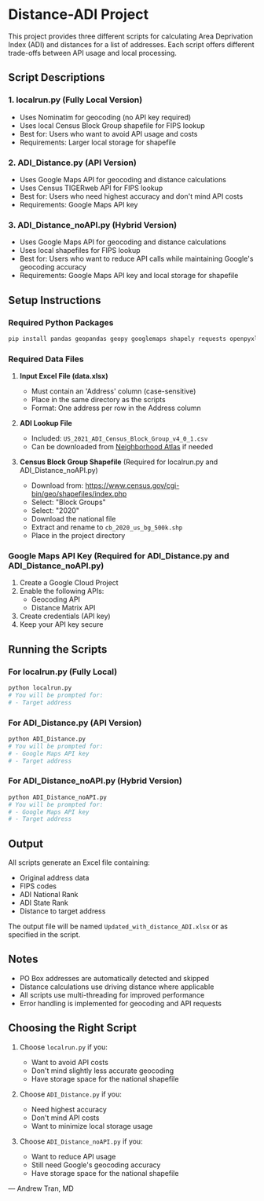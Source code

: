 # Distance-ADI Project

This project provides three different scripts for calculating Area Deprivation Index (ADI) and distances for a list of addresses. Each script offers different trade-offs between API usage and local processing.

## Script Descriptions

### 1. localrun.py (Fully Local Version)
- Uses Nominatim for geocoding (no API key required)
- Uses local Census Block Group shapefile for FIPS lookup
- Best for: Users who want to avoid API usage and costs
- Requirements: Larger local storage for shapefile

### 2. ADI_Distance.py (API Version)
- Uses Google Maps API for geocoding and distance calculations
- Uses Census TIGERweb API for FIPS lookup
- Best for: Users who need highest accuracy and don't mind API costs
- Requirements: Google Maps API key

### 3. ADI_Distance_noAPI.py (Hybrid Version)
- Uses Google Maps API for geocoding and distance calculations
- Uses local shapefiles for FIPS lookup
- Best for: Users who want to reduce API calls while maintaining Google's geocoding accuracy
- Requirements: Google Maps API key and local storage for shapefile

## Setup Instructions

### Required Python Packages
```bash
pip install pandas geopandas geopy googlemaps shapely requests openpyxl
```

### Required Data Files

1. **Input Excel File (data.xlsx)**
   - Must contain an 'Address' column (case-sensitive)
   - Place in the same directory as the scripts
   - Format: One address per row in the Address column

2. **ADI Lookup File**
   - Included: `US_2021_ADI_Census_Block_Group_v4_0_1.csv`
   - Can be downloaded from [Neighborhood Atlas](https://www.neighborhoodatlas.medicine.wisc.edu/) if needed

3. **Census Block Group Shapefile** (Required for localrun.py and ADI_Distance_noAPI.py)
   - Download from: https://www.census.gov/cgi-bin/geo/shapefiles/index.php
   - Select: "Block Groups"
   - Select: "2020"
   - Download the national file
   - Extract and rename to `cb_2020_us_bg_500k.shp`
   - Place in the project directory

### Google Maps API Key (Required for ADI_Distance.py and ADI_Distance_noAPI.py)
1. Create a Google Cloud Project
2. Enable the following APIs:
   - Geocoding API
   - Distance Matrix API
3. Create credentials (API key)
4. Keep your API key secure

## Running the Scripts

### For localrun.py (Fully Local)
```bash
python localrun.py
# You will be prompted for:
# - Target address
```

### For ADI_Distance.py (API Version)
```bash
python ADI_Distance.py
# You will be prompted for:
# - Google Maps API key
# - Target address
```

### For ADI_Distance_noAPI.py (Hybrid Version)
```bash
python ADI_Distance_noAPI.py
# You will be prompted for:
# - Google Maps API key
# - Target address
```

## Output

All scripts generate an Excel file containing:
- Original address data
- FIPS codes
- ADI National Rank
- ADI State Rank
- Distance to target address

The output file will be named `Updated_with_distance_ADI.xlsx` or as specified in the script.

## Notes
- PO Box addresses are automatically detected and skipped
- Distance calculations use driving distance where applicable
- All scripts use multi-threading for improved performance
- Error handling is implemented for geocoding and API requests

## Choosing the Right Script

1. Choose `localrun.py` if you:
   - Want to avoid API costs
   - Don't mind slightly less accurate geocoding
   - Have storage space for the national shapefile

2. Choose `ADI_Distance.py` if you:
   - Need highest accuracy
   - Don't mind API costs
   - Want to minimize local storage usage

3. Choose `ADI_Distance_noAPI.py` if you:
   - Want to reduce API usage
   - Still need Google's geocoding accuracy
   - Have storage space for the national shapefile

— Andrew Tran, MD
